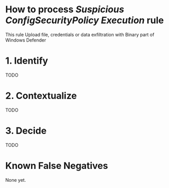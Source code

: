 # How to process *Suspicious ConfigSecurityPolicy Execution* rule
This rule Upload file, credentials or data exfiltration with Binary part of Windows Defender

# 1. Identify
TODO

# 2. Contextualize
TODO

# 3. Decide
TODO

# Known False Negatives
None yet.
